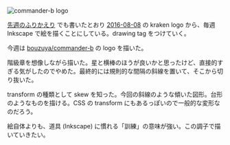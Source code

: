 ![commander-b logo](https://cloud.githubusercontent.com/assets/1221346/17646426/864afc9e-6203-11e6-8ead-a843e198fda2.png)

[先週のふりかえり][2016-08-14] でも書いたとおり [2016-08-08][] の kraken logo から、毎週 Inkscape で絵を描くことにしている。drawing tag をつけていく。

今週は [bouzuya/commander-b][] の logo を描いた。

階級章を想像しながら描いた。星と横棒のほうが良いかと思ったけど、直接的すぎる気がしたのでやめた。最終的には規則的な間隔の斜線を置いて、そこから切り抜いた。

transform の種類として skew を知った。今回の斜線のような傾いた図形。台形のようなものを描ける。CSS の transform にもあるっぽいので一般的な変形なのだろう。

絵自体よりも、道具 (Inkscape) に慣れる「訓練」の意味が強い。この調子で描いていきたい。

[2016-08-08]: https://blog.bouzuya.net/2016/08/08/
[2016-08-14]: https://blog.bouzuya.net/2016/08/14/
[bouzuya/commander-b]: https://github.com/bouzuya/commander-b
